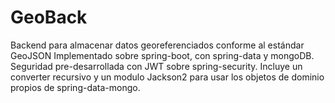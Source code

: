 # GeoBack
Backend para almacenar datos georeferenciados conforme al estándar GeoJSON Implementado sobre spring-boot, con spring-data y mongoDB. Seguridad pre-desarrollada con JWT sobre spring-security. Incluye un converter recursivo y un modulo Jackson2 para usar los objetos de dominio propios de spring-data-mongo.

